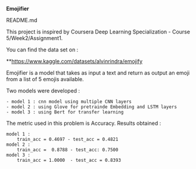 **Emojifier**

README.md

This project is inspired by Coursera Deep Learning Specialization - Course 5/Week2/Assignment1.

You can find the data set on :

**https://www.kaggle.com/datasets/alvinrindra/emojify


Emojifier is a model that takes as input a text and return as output an emoji from a list of 5 emojis available.

Two models were developed :

	- model 1 : cnn model using multiple CNN layers 
	- model 2 : using Glove for pretrainde Embedding and LSTM layers 
    - model 3 : using Bert for transfer learning 


The metric used in this problem is Accuracy.
Results obtained :
	
	model 1 :
		train_acc = 0.4697 - test_acc = 0.4821
	model 2 :
		train_acc =  0.8788 - test_acc: 0.7500
	model 3 :
	    train_acc = 1.0000  - test_acc = 0.8393
	



